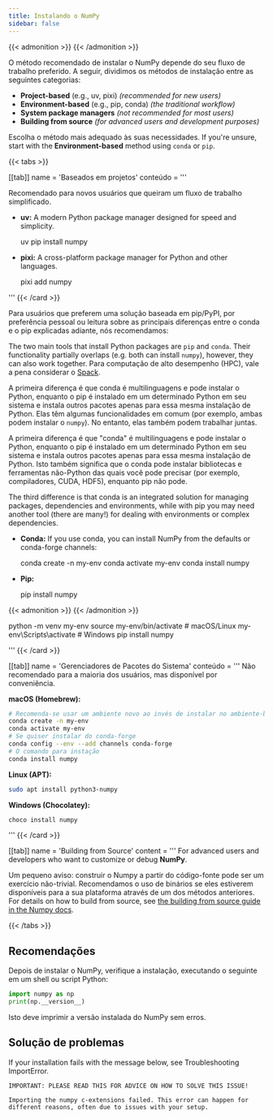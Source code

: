 ```yaml
---
title: Instalando o NumPy
sidebar: false
---
```


{{< admonition >}}
{{< /admonition >}}

O método recomendado de instalar o NumPy depende do seu fluxo de trabalho preferido. A seguir, dividimos os métodos de instalação entre as seguintes categorias:

- **Project-based** (e.g., uv, pixi) _(recommended for new users)_
- **Environment-based** (e.g., pip, conda) _(the traditional workflow)_
- **System package managers** _(not recommended for most users)_
- **Building from source** _(for advanced users and development purposes)_

Escolha o método mais adequado às suas necessidades. If you're unsure, start with the **Environment-based** method using `conda` or `pip`.

{{< tabs >}}

[[tab]]
name = 'Baseados em projetos'
conteúdo = '''

Recomendado para novos usuários que queiram um fluxo de trabalho simplificado.

- **uv:** A modern Python package manager designed for speed and simplicity.

    uv pip install numpy

- **pixi:** A cross-platform package manager for Python and other languages.

    pixi add numpy

'''
{{< /card >}}

Para usuários que preferem uma solução baseada em pip/PyPI, por preferência pessoal ou leitura sobre as principais diferenças entre o conda e o pip explicadas adiante, nós recomendamos:

The two main tools that install Python packages are `pip` and `conda`. Their functionality partially overlaps (e.g. both can install `numpy`), however, they can also work together. Para computação de alto desempenho (HPC), vale a pena considerar o <a href="https://github.com/spack/spack">Spack</a>.

A primeira diferença é que conda é multilinguagens e pode instalar o Python, enquanto o pip é instalado em um determinado Python em seu sistema e instala outros pacotes apenas para essa mesma instalação de Python. Elas têm algumas funcionalidades em comum (por exemplo, ambas podem instalar o <code>numpy</code>). No entanto, elas também podem trabalhar juntas.

A primeira diferença é que "conda" é multilinguagens e pode instalar o Python, enquanto o pip é instalado em um determinado Python em seu sistema e instala outros pacotes apenas para essa mesma instalação de Python. Isto também significa que o conda pode instalar bibliotecas e ferramentas não-Python das quais você pode precisar (por exemplo, compiladores, CUDA, HDF5), enquanto pip não pode.

The third difference is that conda is an integrated solution for managing packages, dependencies and environments, while with pip you may need another tool (there are many!) for dealing with environments or complex dependencies.

- **Conda:** If you use conda, you can install NumPy from the defaults or conda-forge channels:

    conda create -n my-env
    conda activate my-env
    conda install numpy
- **Pip:**

    pip install numpy

{{< admonition >}}
{{< /admonition >}}

  python -m venv my-env
  source my-env/bin/activate  # macOS/Linux
  my-env\Scripts\activate     # Windows
  pip install numpy

'''
{{< /card >}}

[[tab]]
name = 'Gerenciadores de Pacotes do Sistema'
conteúdo = '''
Não recomendado para a maioria dos usuários, mas disponível por conveniência.

**macOS (Homebrew):**

```bash
# Recomenda-se usar um ambiente novo ao invés de instalar no ambiente-base
conda create -n my-env
conda activate my-env
# Se quiser instalar do conda-forge
conda config --env --add channels conda-forge
# O comando para instação
conda install numpy
```

**Linux (APT):**

```bash
sudo apt install python3-numpy
```

**Windows (Chocolatey):**

```bash
choco install numpy
```

'''
{{< /card >}}

[[tab]]
name = 'Building from Source'
content = '''
For advanced users and developers who want to customize or debug **NumPy**.

Um pequeno aviso: construir o Numpy a partir do código-fonte pode ser um exercício não-trivial.
Recomendamos o uso de binários se eles estiverem disponíveis para a sua plataforma através de um dos métodos anteriores.
For details on how to build from source, see [the building from source guide in the Numpy docs](https://numpy.org/devdocs/building/).

{{< /tabs >}}

## Recomendações

Depois de instalar o NumPy, verifique a instalação, executando o seguinte em um shell ou script Python:

```python
import numpy as np
print(np.__version__)
```

Isto deve imprimir a versão instalada do NumPy sem erros.

## Solução de problemas

If your installation fails with the message below, see Troubleshooting
ImportError.

```
IMPORTANT: PLEASE READ THIS FOR ADVICE ON HOW TO SOLVE THIS ISSUE!

Importing the numpy c-extensions failed. This error can happen for
different reasons, often due to issues with your setup.
```


